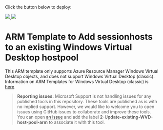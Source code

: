 Click the button below to deploy:

<a href="https://portal.azure.com/#create/Microsoft.Template/uri/https%3A%2F%2Fraw.githubusercontent.com%2Flokeshchouksey2%2FAVD%2Fmain%2FTemplate.json" target="_blank">
    <img src="http://azuredeploy.net/deploybutton.png"/>
</a>
<a href="http://armviz.io/#/?load=https://raw.githubusercontent.com/lokeshchouksey2/AVD/main/template.json" target="_blank">
    <img src="http://armviz.io/visualizebutton.png"/>
</a>

# ARM Template to Add sessionhosts to an existing Windows Virtual Desktop hostpool

This ARM template only supports Azure Resource Manager Windows Virtual Desktop objects, and does not support Windows Virtual Desktop (classic). Information on ARM Templates for Windows Virtual Desktop (classic) is [here](https://docs.microsoft.com/en-us/azure/virtual-desktop/virtual-desktop-fall-2019/create-host-pools-arm-template).

> **Reporting issues:**
> Microsoft Support is not handling issues for any published tools in this repository. These tools are published as is with no implied support. However, we would like to welcome you to open issues using GitHub issues to collaborate and improve these tools. You can open [an issue](https://github.com/Azure/rds-templates/issues) and add the label **2-Update-existing-WVD-host-pool-arm** to associate it with this tool.
